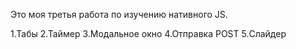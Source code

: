 Это моя третья работа по изучению нативного JS.

1.Табы
2.Таймер
3.Модальное окно
4.Отправка POST
5.Слайдер
